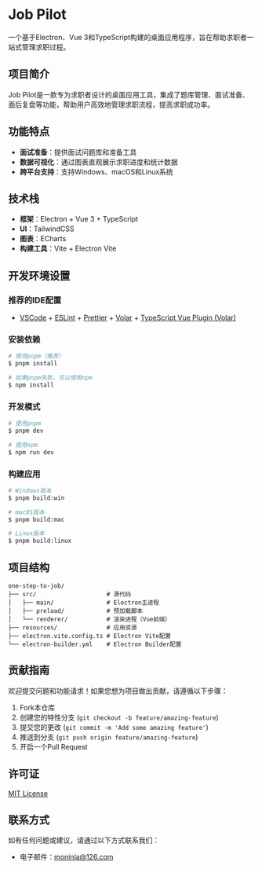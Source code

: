 # Job Pilot

一个基于Electron、Vue 3和TypeScript构建的桌面应用程序，旨在帮助求职者一站式管理求职过程。

## 项目简介

Job Pilot是一款专为求职者设计的桌面应用工具，集成了题库管理、面试准备、面后复盘等功能，帮助用户高效地管理求职流程，提高求职成功率。

## 功能特点

- **面试准备**：提供面试问题库和准备工具
- **数据可视化**：通过图表直观展示求职进度和统计数据
- **跨平台支持**：支持Windows、macOS和Linux系统

## 技术栈

- **框架**：Electron + Vue 3 + TypeScript
- **UI**：TailwindCSS
- **图表**：ECharts
- **构建工具**：Vite + Electron Vite

## 开发环境设置

### 推荐的IDE配置

- [VSCode](https://code.visualstudio.com/) + [ESLint](https://marketplace.visualstudio.com/items?itemName=dbaeumer.vscode-eslint) + [Prettier](https://marketplace.visualstudio.com/items?itemName=esbenp.prettier-vscode) + [Volar](https://marketplace.visualstudio.com/items?itemName=Vue.volar) + [TypeScript Vue Plugin (Volar)](https://marketplace.visualstudio.com/items?itemName=Vue.vscode-typescript-vue-plugin)

### 安装依赖

```bash
# 使用pnpm（推荐）
$ pnpm install

# 如果pnpm失败，可以使用npm
$ npm install
```

### 开发模式

```bash
# 使用pnpm
$ pnpm dev

# 使用npm
$ npm run dev
```

### 构建应用

```bash
# Windows版本
$ pnpm build:win

# macOS版本
$ pnpm build:mac

# Linux版本
$ pnpm build:linux
```

## 项目结构

```
one-step-to-job/
├── src/                    # 源代码
│   ├── main/               # Electron主进程
│   ├── preload/            # 预加载脚本
│   └── renderer/           # 渲染进程（Vue前端）
├── resources/              # 应用资源
├── electron.vite.config.ts # Electron Vite配置
└── electron-builder.yml    # Electron Builder配置
```

## 贡献指南

欢迎提交问题和功能请求！如果您想为项目做出贡献，请遵循以下步骤：

1. Fork本仓库
2. 创建您的特性分支 (`git checkout -b feature/amazing-feature`)
3. 提交您的更改 (`git commit -m 'Add some amazing feature'`)
4. 推送到分支 (`git push origin feature/amazing-feature`)
5. 开启一个Pull Request

## 许可证

[MIT License](LICENSE)

## 联系方式

如有任何问题或建议，请通过以下方式联系我们：

- 电子邮件：[moninla@126.com](mailto:moninla@126.com)
